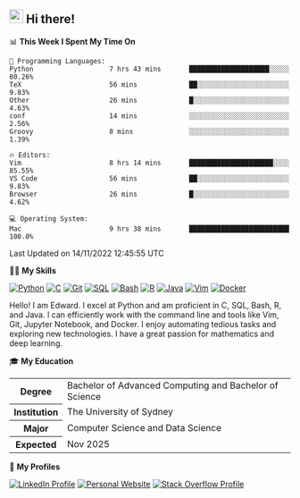 ## <a href="#"><img src="https://media.giphy.com/media/hvRJCLFzcasrR4ia7z/giphy.gif" width="25px" height="25px"></a> Hi there!

<!--START_SECTION:waka-->
📊 **This Week I Spent My Time On** 

```text
💬 Programming Languages: 
Python                   7 hrs 43 mins       ████████████████████░░░░░   80.26% 
TeX                      56 mins             ██░░░░░░░░░░░░░░░░░░░░░░░   9.83% 
Other                    26 mins             █░░░░░░░░░░░░░░░░░░░░░░░░   4.63% 
conf                     14 mins             ░░░░░░░░░░░░░░░░░░░░░░░░░   2.56% 
Groovy                   8 mins              ░░░░░░░░░░░░░░░░░░░░░░░░░   1.39%

🔥 Editors: 
Vim                      8 hrs 14 mins       █████████████████████░░░░   85.55% 
VS Code                  56 mins             ██░░░░░░░░░░░░░░░░░░░░░░░   9.83% 
Browser                  26 mins             █░░░░░░░░░░░░░░░░░░░░░░░░   4.62%

💻 Operating System: 
Mac                      9 hrs 38 mins       █████████████████████████   100.0%

```


 Last Updated on 14/11/2022 12:45:55 UTC
<!--END_SECTION:waka-->

💪🏻 **My Skills**

[![Python](https://img.shields.io/badge/-Python-yellow?style=flat-square&logo=Python)](#)
[![C     ](https://img.shields.io/badge/-C-blue?style=flat-square&logo=C)](#)
[![Git   ](https://img.shields.io/badge/-Git-grey?style=flat-square&logo=Git)](#)
[![SQL   ](https://img.shields.io/badge/-SQL-grey?style=flat-square&logo=SQLite)](#)
[![Bash  ](https://img.shields.io/badge/-Bash-grey?style=flat-square&logo=GNU-Bash)](#)
[![R     ](https://img.shields.io/badge/-R-grey?style=flat-square&logo=R)](#)
[![Java  ](https://img.shields.io/badge/-Java-grey?style=flat-square&logo=OpenJDK)](#)
[![Vim   ](https://img.shields.io/badge/-Vim-grey?style=flat-square&logo=Vim)](#)
[![Docker](https://img.shields.io/badge/-Docker-grey?style=flat-square&logo=Docker)](#)

Hello! I am Edward. I excel at Python and am proficient in C, SQL, Bash, R, and
Java. I can efficiently work with the command line and tools like Vim, Git,
Jupyter Notebook, and Docker. I enjoy automating tedious tasks and exploring new
technologies. I have a great passion for mathematics and deep learning.

🎓 **My Education**

<table>
<tr>
    <th>Degree</th>
    <td>Bachelor of Advanced Computing and Bachelor of Science</td>
</tr>
<tr>
    <th>Institution</th>
    <td>The University of Sydney</td>
</tr>
<tr>
    <th>Major</th>
    <td>Computer Science and Data Science</td>
</tr>
<tr>
    <th>Expected</th>
    <td>Nov 2025</td>
</tr>
</table>

🔗 **My Profiles**

[![LinkedIn Profile](https://img.shields.io/badge/-LinkedIn-blue?style=social&logo=LinkedIn)](https://www.linkedin.com/in/ziao-ji)
[![Personal Website](https://img.shields.io/badge/-Personal%20Website-blue?style=social&logo=Bootstrap)](https://jiziao.works)
[![Stack Overflow Profile](https://img.shields.io/badge/-Stack%20Overflow-blue?style=social&logo=StackOverflow)](https://stackoverflow.com/users/11658924/spearandshield)
